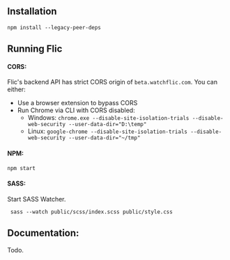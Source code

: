 ## Installation

`npm install --legacy-peer-deps`

## Running Flic

#### CORS:

Flic's backend API has strict CORS origin of `beta.watchflic.com`. You can either:

- Use a browser extension to bypass CORS
- Run Chrome via CLI with CORS disabled:
    - Windows: `chrome.exe --disable-site-isolation-trials --disable-web-security --user-data-dir="D:\temp"`
    - Linux: `google-chrome --disable-site-isolation-trials --disable-web-security --user-data-dir="~/tmp"`

#### NPM:

`npm start`

#### SASS:
Start SASS Watcher.

` sass --watch public/scss/index.scss public/style.css`

## Documentation:

Todo.


